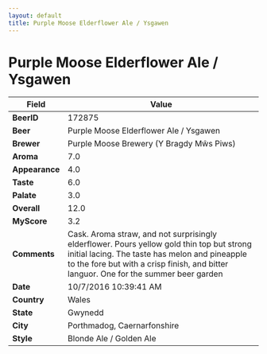 ```yaml
---
layout: default
title: Purple Moose Elderflower Ale / Ysgawen 
---
```


# Purple Moose Elderflower Ale / Ysgawen 

| Field         | Value     |
|---------------|-----------|
| **BeerID** | 172875 |
| **Beer** | Purple Moose Elderflower Ale / Ysgawen  |
| **Brewer** | Purple Moose Brewery (Y Bragdy Mŵs Piws) |
| **Aroma** | 7.0 |
| **Appearance** | 4.0 |
| **Taste** | 6.0 |
| **Palate** | 3.0 |
| **Overall** | 12.0 |
| **MyScore** | 3.2 |
| **Comments** | Cask. Aroma straw, and not surprisingly elderflower. Pours yellow gold thin top but strong initial lacing. The taste has melon and pineapple to the fore but with a crisp finish, and bitter languor. One for the summer beer garden  |
| **Date** | 10/7/2016 10:39:41 AM |
| **Country** | Wales |
| **State** | Gwynedd |
| **City** | Porthmadog, Caernarfonshire |
| **Style** | Blonde Ale / Golden Ale |
